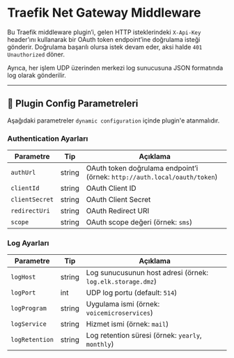 # Traefik Net Gateway Middleware

Bu Traefik middleware plugin’i, gelen HTTP isteklerindeki `X-Api-Key` header’ını kullanarak bir OAuth token endpoint’ine doğrulama isteği gönderir. Doğrulama başarılı olursa istek devam eder, aksi halde `401 Unauthorized` döner.

Ayrıca, her işlem UDP üzerinden merkezi log sunucusuna JSON formatında log olarak gönderilir.

---

## 🔧 Plugin Config Parametreleri

Aşağıdaki parametreler `dynamic configuration` içinde plugin'e atanmalıdır.

### Authentication Ayarları

| Parametre      | Tip    | Açıklama                                                                  |
| -------------- | ------ | ------------------------------------------------------------------------- |
| `authUrl`      | string | OAuth token doğrulama endpoint’i (örnek: `http://auth.local/oauth/token`) |
| `clientId`     | string | OAuth Client ID                                                           |
| `clientSecret` | string | OAuth Client Secret                                                       |
| `redirectUri`  | string | OAuth Redirect URI                                                        |
| `scope`        | string | OAuth scope değeri (örnek: `sms`)                                         |

### Log Ayarları

| Parametre      | Tip    | Açıklama                                                   |
| -------------- | ------ | ---------------------------------------------------------- |
| `logHost`      | string | Log sunucusunun host adresi (örnek: `log.elk.storage.dmz`) |
| `logPort`      | int    | UDP log portu (default: `514`)                             |
| `logProgram`   | string | Uygulama ismi (örnek: `voicemicroservices`)                |
| `logService`   | string | Hizmet ismi (örnek: `mail`)                                |
| `logRetention` | string | Log retention süresi (örnek: `yearly`, `monthly`)          |
